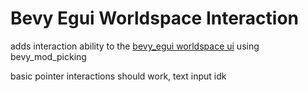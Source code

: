# Bevy Egui Worldspace Interaction
adds interaction ability to the [bevy_egui worldspace ui](https://github.com/TheButlah/bevy_egui/tree/add-worldspace-egui) using bevy_mod_picking

basic pointer interactions should work, text input idk
